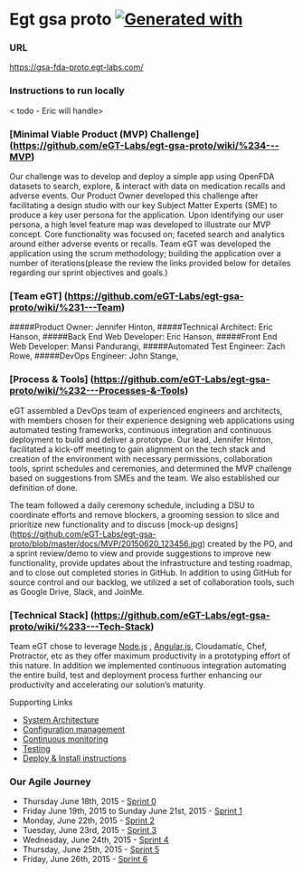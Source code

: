 # Egt gsa proto [![Generated with](https://img.shields.io/badge/generated%20with-bangular-blue.svg?style=flat-square)](https://github.com/42Zavattas/generator-bangular)

### URL 
https://gsa-fda-proto.egt-labs.com/

### Instructions to run locally
< todo - Eric will handle>

### [Minimal Viable Product (MVP) Challenge] (https://github.com/eGT-Labs/egt-gsa-proto/wiki/%234---MVP) 
Our challenge was to develop and deploy a simple app using OpenFDA datasets to search, explore, & interact with data on medication recalls and adverse events. Our Product Owner developed this challenge after facilitating a design studio with our key Subject Matter Experts (SME) to produce a key user persona for the application. Upon identifying our user persona, a high level feature map was developed to illustrate our MVP concept. Core functionality was focused on; faceted search and analytics around either adverse events or recalls. Team eGT was developed the application using the scrum methodology; building the application over a number of iterations(please the review the links provided below for detailes regarding our sprint objectives and goals.)

### [Team eGT] (https://github.com/eGT-Labs/egt-gsa-proto/wiki/%231---Team)
#####Product Owner: Jennifer Hinton,
#####Technical Architect: Eric Hanson,
#####Back End Web Developer: Eric Hanson,
#####Front End Web Developer: Mansi Pandurangi,
#####Automated Test Engineer: Zach Rowe,
#####DevOps Engineer: John Stange,

### [Process & Tools] (https://github.com/eGT-Labs/egt-gsa-proto/wiki/%232---Processes-&-Tools)
eGT assembled a DevOps team of experienced engineers and architects, with members chosen for their experience designing web applications using automated testing frameworks, continuous integration and continuous deployment to build and deliver a prototype. Our lead, Jennifer Hinton, facilitated a kick-off meeting to gain alignment on the tech stack and creation of the environment with necessary permissions, collaboration tools, sprint schedules and ceremonies, and determined the MVP challenge based on suggestions from SMEs and the team. We also established our definition of done.

The team followed a daily ceremony schedule, including a DSU to coordinate efforts and remove blockers, a grooming session to slice and prioritize new functionality and to discuss [mock-up designs] (https://github.com/eGT-Labs/egt-gsa-proto/blob/master/docs/MVP/20150620_123456.jpg) created by the PO, and a sprint review/demo to view and provide suggestions to improve new functionality, provide updates about the infrastructure and testing roadmap, and to close out completed stories in GitHub. In addition to using GitHub for source control and our backlog, we utilized a set of collaboration tools, such as Google Drive, Slack, and JoinMe.
 
### [Technical Stack] (https://github.com/eGT-Labs/egt-gsa-proto/wiki/%233---Tech-Stack) 
Team eGT chose to leverage [Node.js](https://nodejs.org) , [Angular.js](https://angularjs.org/), Cloudamatic, Chef, Protractor,  etc as they offer maximum productivity in a prototyping effort of this nature. In addition we implemented continuous integration automating the entire build, test and deployment process further enhancing our productivity and accelerating our solution’s maturity. 

Supporting Links
- [System Architecture](https://github.com/eGT-Labs/egt-gsa-proto/wiki/%233---Tech-Stack#system-architecture)
- [Configuration management](https://github.com/eGT-Labs/egt-gsa-proto/wiki/%233---Tech-Stack#configuration-management)
- [Continuous monitoring](https://github.com/eGT-Labs/egt-gsa-proto/wiki/%233---Tech-Stack#continuous-monitoring)
- [Testing](https://github.com/eGT-Labs/egt-gsa-proto/wiki/%233---Tech-Stack#testing)
- [Deploy & Install instructions](https://github.com/eGT-Labs/egt-gsa-proto/wiki/Deploy-&-Install)

### Our Agile Journey
-	Thursday June 18th, 2015 - [Sprint 0](https://github.com/eGT-Labs/egt-gsa-proto/wiki/Agile-Journey#sprint-0)
-	Friday June 19th, 2015 to Sunday June 21st, 2015 - [Sprint 1](https://github.com/eGT-Labs/egt-gsa-proto/wiki/Agile-Journey#sprint-1)
-	Monday, June 22th, 2015  - [Sprint 2](https://github.com/eGT-Labs/egt-gsa-proto/wiki/Agile-Journey#sprint-2)
-	Tuesday, June 23rd, 2015 - [Sprint 3](https://github.com/eGT-Labs/egt-gsa-proto/wiki/Agile-Journey#sprint-3)
-	Wednesday, June 24th, 2015 - [Sprint 4](https://github.com/eGT-Labs/egt-gsa-proto/wiki/Agile-Journey#sprint-4)
-	Thursday, June 25th, 2015 - [Sprint 5](https://github.com/eGT-Labs/egt-gsa-proto/wiki/Agile-Journey#sprint-5)
-	Friday, June 26th, 2015 - [Sprint 6](https://github.com/eGT-Labs/egt-gsa-proto/wiki/Agile-Journey#sprint-6)
